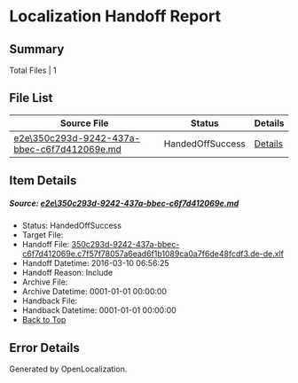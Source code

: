 # <a name='report-top'></a> Localization Handoff Report

## Summary
 Total Files | 1

## File List
 Source File | Status | Details 
 ----------- | ------ | ------- 
 [e2e\350c293d-9242-437a-bbec-c6f7d412069e.md](https://github.com/OpenLocalizationTest/oltest/blob/38cb69c0f08047556577f9904e20e0072b414b32/e2e/350c293d-9242-437a-bbec-c6f7d412069e.md) | HandedOffSuccess | [Details](#db70abf4df5b068c9d3785ab6d6d26d8919cfbfc1)

## Item Details
##### <a name='db70abf4df5b068c9d3785ab6d6d26d8919cfbfc1'></a> Source: [e2e\350c293d-9242-437a-bbec-c6f7d412069e.md](https://github.com/OpenLocalizationTest/oltest/blob/38cb69c0f08047556577f9904e20e0072b414b32/e2e/350c293d-9242-437a-bbec-c6f7d412069e.md)
* Status: HandedOffSuccess
* Target File: 
* Handoff File: [350c293d-9242-437a-bbec-c6f7d412069e.c7f57f78057a6ead6f1b1089ca0a7f6de48fcdf3.de-de.xlf](https://github.com/OpenLocalizationTestOrg/olhandoff/blob/a62faa054aaf94c870d8478fc0c6be4248dc36ca/ol-handoff/OpenLocalizationTestOrg/oltest.de-de/xinjiang/ht/350c293d-9242-437a-bbec-c6f7d412069e.c7f57f78057a6ead6f1b1089ca0a7f6de48fcdf3.de-de.xlf)
* Handoff Datetime: 2016-03-10 06:56:25
* Handoff Reason: Include
* Archive File: 
* Archive Datetime: 0001-01-01 00:00:00
* Handback File: 
* Handback Datetime: 0001-01-01 00:00:00
* [Back to Top](#report-top)


## Error Details

Generated by OpenLocalization.
